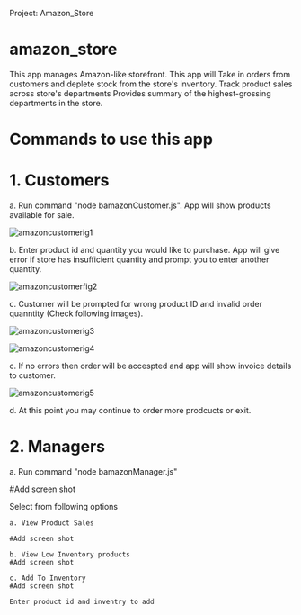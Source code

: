 Project: Amazon_Store

#  amazon_store
 This app manages  Amazon-like storefront.
 This app will 
 Take in orders from customers and deplete stock from the store's inventory. 
 Track product sales across store's departments
 Provides summary of the highest-grossing departments in the store.

# Commands to use this app
# 1.  Customers

a. Run command "node bamazonCustomer.js".
   App will show products available for sale.
 
  ![amazoncustomerig1](https://user-images.githubusercontent.com/5023549/44230285-ba5b0c80-a168-11e8-91f5-8e6652f013bc.png)
     

 b. Enter product id and quantity you would like to purchase.
    App will give error if store has insufficient quantity and prompt you to enter another quantity.
 
   ![amazoncustomerfig2](https://user-images.githubusercontent.com/5023549/44231143-19ba1c00-a16b-11e8-8e9a-b3a36c2bc50e.png)
      
 c. Customer will be prompted for wrong product ID and invalid order quanntity (Check following images).
 
   ![amazoncustomerig3](https://user-images.githubusercontent.com/5023549/44231046-dbbcf800-a16a-11e8-9008-77f059eb2c1e.png)

   ![amazoncustomerig4](https://user-images.githubusercontent.com/5023549/44231796-496a2380-a16d-11e8-9640-3366f93aabe2.png)

 c. If no errors then order will be accespted and app will show invoice details to customer.

   ![amazoncustomerig5](https://user-images.githubusercontent.com/5023549/44231797-496a2380-a16d-11e8-8bce-5c64ee131532.png)

 d. At this point you may continue to order more prodcucts or exit. 

# 2. Managers
  
 a. Run command "node bamazonManager.js"

#Add screen shot

Select from following options

    a. View Product Sales

    #Add screen shot

    b. View Low Inventory products
    #Add screen shot

    c. Add To Inventory
    #Add screen shot

    Enter product id and inventry to add




